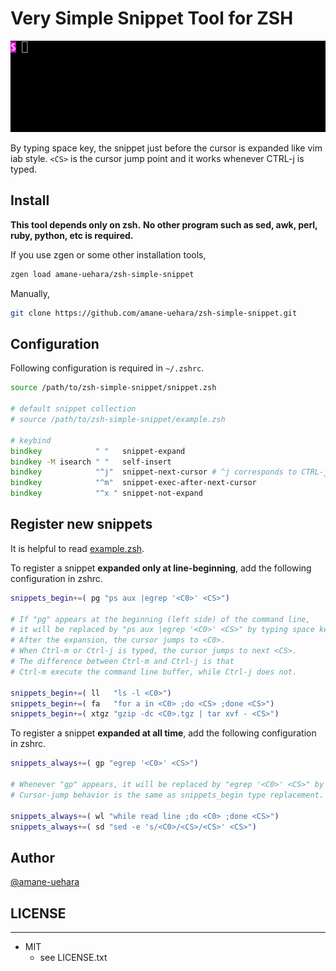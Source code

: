 Very Simple Snippet Tool for ZSH
================================

![USAGE for zsh-simple-snippet](https://github.com/amane-uehara/resource/blob/master/zsh-simple-snippet/cui.gif)

By typing space key, the snippet just before the cursor is expanded like vim iab style.
`<CS>` is the cursor jump point and it works whenever CTRL-j is typed.

Install
-------

**This tool depends only on zsh.**
**No other program such as sed, awk, perl, ruby, python, etc is required.**

If you use zgen or some other installation tools,

```sh
zgen load amane-uehara/zsh-simple-snippet
```

Manually,

```sh
git clone https://github.com/amane-uehara/zsh-simple-snippet.git
```

Configuration
-------------

Following configuration is required in `~/.zshrc`.

```zsh
source /path/to/zsh-simple-snippet/snippet.zsh

# default snippet collection
# source /path/to/zsh-simple-snippet/example.zsh

# keybind
bindkey            " "   snippet-expand
bindkey -M isearch " "   self-insert
bindkey            "^j"  snippet-next-cursor # ^j corresponds to CTRL-j
bindkey            "^m"  snippet-exec-after-next-cursor
bindkey            "^x " snippet-not-expand
```

Register new snippets
---------------------

It is helpful to read [example.zsh](./example.zsh).

To register a snippet **expanded only at line-beginning**, add the following configuration in zshrc.

```zsh
snippets_begin+=( pg "ps aux |egrep '<C0>' <CS>")

# If "pg" appears at the beginning (left side) of the command line,
# it will be replaced by "ps aux |egrep '<C0>' <CS>" by typing space key.
# After the expansion, the cursor jumps to <C0>.
# When Ctrl-m or Ctrl-j is typed, the cursor jumps to next <CS>.
# The difference between Ctrl-m and Ctrl-j is that
# Ctrl-m execute the command line buffer, while Ctrl-j does not.

snippets_begin+=( ll   "ls -l <C0>")
snippets_begin+=( fa   "for a in <C0> ;do <CS> ;done <CS>")
snippets_begin+=( xtgz "gzip -dc <C0>.tgz | tar xvf - <CS>")
```

To register a snippet **expanded at all time**, add the following configuration in zshrc.

```zsh
snippets_always+=( gp "egrep '<C0>' <CS>")

# Whenever "gp" appears, it will be replaced by "egrep '<C0>' <CS>" by typing space key.
# Cursor-jump behavior is the same as snippets_begin type replacement.

snippets_always+=( wl "while read line ;do <C0> ;done <CS>")
snippets_always+=( sd "sed -e 's/<C0>/<CS>/<CS>' <CS>")
```

Author
------

[@amane-uehara](https://github.com/amane-uehara)

## LICENSE
----------

* MIT
  * see LICENSE.txt
